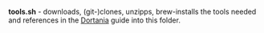 
**tools.sh** - downloads, (git-)clones, unzipps, brew-installs the tools needed and references in the [Dortania](https://github.com/dortania) guide into this folder.

